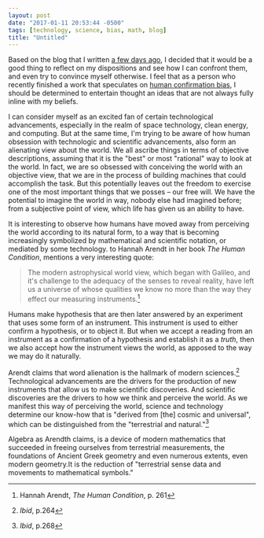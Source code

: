```yaml
---
layout: post
date: "2017-01-11 20:53:44 -0500"
tags: [technology, science, bias, math, blog]
title: "Untitled"
---
```


Based on the blog that I written [a few days ago](/blog/2017/01/winter-on-the-dark-side-of-the-moon), I decided that it would be a good thing to reflect on my dispositions and see how I can confront them, and even try to convince myself otherwise. I feel that as a person who recently finished a work that speculates on [human confirmation bias](/project/extensions-of-bias), I should be determined to entertain thought an ideas that are not always fully inline with my beliefs.

I can consider myself as an excited fan of certain technological advancements, especially in the realm of space technology, clean energy, and computing. But at the same time, I'm trying to be aware of how human obsession with technologic and scientific advancements, also form an alienating view about the world. We all ascribe things in terms of objective descriptions, assuming that it is the "best" or most "rational" way to look at the world. In fact, we are so obsessed with conceiving the world with an objective view, that we are in the process of building machines that could accomplish the task. But this potentially leaves out the freedom to exercise one of the most important things that we posses – our free will. We have the potential to imagine the world in way, nobody else had imagined before; from a subjective point of view, which life has given us an ability to have.

It is interesting to observe how humans have moved away from perceiving the world according to its natural form, to a way that is becoming increasingly symbolized by mathematical and scientific notation, or mediated by some technology. to Hannah Arendt in her book *The Human Condition*, mentions a very interesting quote:

> The modern astrophysical world view, which began with Galileo, and it's challenge to the adequacy of the senses to reveal reality, have left us a universe of whose qualities we know no more than the way they effect our measuring instruments.[^449ac390]

Humans make hypothesis that are then later answered by an experiment that uses some form of an instrument. This instrument is used to either confirm a hypothesis, or to object it. But when we accept a reading from an instrument as a confirmation of a hypothesis and establish it as a *truth*, then we also accept how the instrument views the world, as apposed to the way we may do it naturally.

Arendt claims that word alienation is the hallmark of modern sciences.[^f68e51d6] Technological advancements are the drivers for the production of new instruments that allow us to make scientific discoveries. And scientific discoveries are the drivers to how we think and perceive the world. As we manifest this way of perceiving the world, science and technology determine our know-how that is "derived from [the] cosmic and universal", which can be distinguished from the "terrestrial and natural."[^ba440aa1]

Algebra as Arendth claims, is a device of modern mathematics that succeeded in freeing ourselves from terrestrial measurements, the foundations of Ancient Greek geometry and even numerous extents, even modern geometry.It is the reduction of "terrestrial sense data and movements to mathematical symbols."

[^449ac390]: Hannah Arendt, *The Human Condition*, p. 261
[^f68e51d6]: *Ibid*, p.264
[^ba440aa1]: *Ibid*, p.268
[^268]: *Ibid*, p.265
